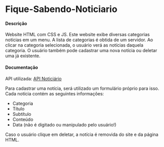 # Fique-Sabendo-Noticiario

#### Descrição
Website HTML com CSS e JS. Este website exibe diversas categorias notícias em um menu. A lista de categorias é obtida de um servidor. Ao clicar na categoria selecionada, o usuário verá as notícias daquela categoria. O usuário também pode cadastrar uma nova notícia ou deletar uma já existente.

#### Documentação
API utilizada: [API Noticiário](https://ifsp.ddns.net/webservices/noticiario/)

Para cadastrar uma notícia, será utilizado um formulário próprio para isso. Cada notícia contém as seguintes informações:
  - Categoria
  - Título
  - Subtítulo
  - Conteúdo
  - Data (não é digitado ou manipulado pelo usuário!)

Caso o usuário clique em deletar, a notícia é removida do site e da página HTML.
